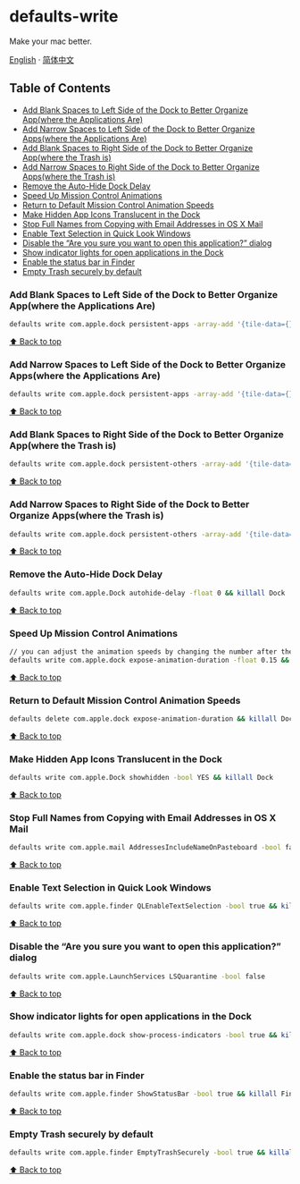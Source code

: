 # defaults-write

Make your mac better.

[English](./) · [简体中文](./README-zh.md)

## Table of Contents

- [Add Blank Spaces to Left Side of the Dock to Better Organize App(where the Applications Are)](#add-blank-spaces-to-left-side-of-the-dock-to-better-organize-appwhere-the-applications-are)
- [Add Narrow Spaces to Left Side of the Dock to Better Organize Apps(where the Applications Are)](#add-narrow-spaces-to-left-side-of-the-dock-to-better-organize-appswhere-the-applications-are)
- [Add Blank Spaces to Right Side of the Dock to Better Organize App(where the Trash is)](#add-blank-spaces-to-right-side-of-the-dock-to-better-organize-appwhere-the-trash-is)
- [Add Narrow Spaces to Right Side of the Dock to Better Organize Apps(where the Trash is)](#add-narrow-spaces-to-right-side-of-the-dock-to-better-organize-appswhere-the-trash-is)
- [Remove the Auto-Hide Dock Delay](#remove-the-auto-hide-dock-delay)
- [Speed Up Mission Control Animations](#speed-up-mission-control-animations)
- [Return to Default Mission Control Animation Speeds](#return-to-default-mission-control-animation-speeds)
- [Make Hidden App Icons Translucent in the Dock](#make-hidden-app-icons-translucent-in-the-dock)
- [Stop Full Names from Copying with Email Addresses in OS X Mail](#stop-full-names-from-copying-with-email-addresses-in-os-x-mail)
- [Enable Text Selection in Quick Look Windows](#enable-text-selection-in-quick-look-windows)
- [Disable the “Are you sure you want to open this application?” dialog](#disable-the-are-you-sure-you-want-to-open-this-application-dialog)
- [Show indicator lights for open applications in the Dock](#show-indicator-lights-for-open-applications-in-the-dock)
- [Enable the status bar in Finder](#enable-the-status-bar-in-finder)
- [Empty Trash securely by default](#empty-trash-securely-by-default)

### Add Blank Spaces to Left Side of the Dock to Better Organize App(where the Applications Are)

```bash
defaults write com.apple.dock persistent-apps -array-add '{tile-data={}; tile-type="spacer-tile";}' && killall Dock
```

[⬆️ Back to top](#defaults-write)

### Add Narrow Spaces to Left Side of the Dock to Better Organize Apps(where the Applications Are)

```bash
defaults write com.apple.dock persistent-apps -array-add '{tile-data={}; tile-type="small-spacer-tile";}' && killall Dock
```

[⬆️ Back to top](#defaults-write)

### Add Blank Spaces to Right Side of the Dock to Better Organize App(where the Trash is)

```bash
defaults write com.apple.dock persistent-others -array-add '{tile-data={}; tile-type="spacer-tile";}' && killall Dock
```

[⬆️ Back to top](#defaults-write)

### Add Narrow Spaces to Right Side of the Dock to Better Organize Apps(where the Trash is)

```bash
defaults write com.apple.dock persistent-others -array-add '{tile-data={}; tile-type="small-spacer-tile";}' && killall Dock
```

[⬆️ Back to top](#defaults-write)

### Remove the Auto-Hide Dock Delay

```bash
defaults write com.apple.Dock autohide-delay -float 0 && killall Dock
```

[⬆️ Back to top](#defaults-write)

### Speed Up Mission Control Animations

```bash
// you can adjust the animation speeds by changing the number after the -float flag。
defaults write com.apple.dock expose-animation-duration -float 0.15 && killall Dock
```

[⬆️ Back to top](#defaults-write)

### Return to Default Mission Control Animation Speeds

```bash
defaults delete com.apple.dock expose-animation-duration && killall Dock
```

[⬆️ Back to top](#defaults-write)

### Make Hidden App Icons Translucent in the Dock

```bash
defaults write com.apple.Dock showhidden -bool YES && killall Dock
```

[⬆️ Back to top](#defaults-write)

### Stop Full Names from Copying with Email Addresses in OS X Mail

```bash
defaults write com.apple.mail AddressesIncludeNameOnPasteboard -bool false
```

[⬆️ Back to top](#defaults-write)

### Enable Text Selection in Quick Look Windows

```bash
defaults write com.apple.finder QLEnableTextSelection -bool true && killall Finder
```

[⬆️ Back to top](#defaults-write)

### Disable the “Are you sure you want to open this application?” dialog

```bash
defaults write com.apple.LaunchServices LSQuarantine -bool false
```

[⬆️ Back to top](#defaults-write)

### Show indicator lights for open applications in the Dock

```bash
defaults write com.apple.dock show-process-indicators -bool true && killall Finder
```

[⬆️ Back to top](#defaults-write)

### Enable the status bar in Finder

```bash
defaults write com.apple.finder ShowStatusBar -bool true && killall Finder
```

[⬆️ Back to top](#defaults-write)

### Empty Trash securely by default

```bash
defaults write com.apple.finder EmptyTrashSecurely -bool true && killall Finder
```

[⬆️ Back to top](#defaults-write)
